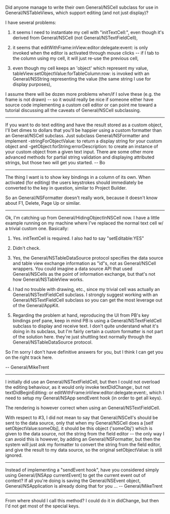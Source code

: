 Did anyone manage to write their own General/NSCell subclass for use in General/NSTableViews, which support editing (and not just display)?

I have several problems:

1) it seems I need to instantiate my cell with "initTextCell:", even though it's derived from General/NSCell (not General/NSTextFieldCell),

2) it seems that editWithFrame:inView:editor:delegate:event: is only invoked when the editor is activated through mouse clicks -- if I tab to the column using my cell, it will just re-use the previous cell,

3) even though my cell keeps an 'object' which represent my value, tableView:setObjectValue:forTableColumn:row: is invoked with an General/NSString representing the value (the same string I use for display purposes),

I assume there will be dozen more problems when/if I solve these (e.g. the frame is not drawn) -- so it would really be nice if someone either have source code implementing a custom cell editor or can point me toward a tutorial discussing all the caveats of General/NSCell subclassing.

----

If you want to do text editing and have the result stored as a custom object, I'll bet dimes to dollars that you'll be happier using a custom formatter than an General/NSCell subclass.   Just subclass General/NSFormatter and implement -stringForObjectValue: to return a display string for your custom object and -getObject:forString:errorDescription: to create an instance of your custom object from a given text input.  There are some other more advanced methods for partial string validation and displaying attributed strings, but those two will get you started.  -- Bo

----

The thing I want is to show key bindings in a column of its own. When activated (for editing) the users keystrokes should immediately be converted to the key in question, similar to Project Builder.

So an General/NSFormatter doesn't really work, because it doesn't know about F1, Delete, Page Up or similar.

----

Ok, I'm catching up from General/HidingObjectInNSCell now. I have a little example running on my machine where I've replaced the normal text cell w/ a trivial custom one. Basically:

1) Yes. initTextCell is required. I also had to say "setEditable:YES"

2) Didn't check.

3) Yes, the General/NSTableDataSource protocol specifies the data source and table view exchange information as "id"s, not as General/NSCell wrappers. You could imagine a data source API that used General/NSCells as the point of information exchange, but that's not how General/NSTableView works. 

4) I had no trouble with drawing, etc., since my trivial cell was actually an General/NSTextFieldCell subclass. I strongly suggest working with an General/NSTextFieldCell subclass so you can get the most leverage out of the General/AppKit. 

5) Regarding the problem at hand, reproducing the UI from PB's key bindings pref pane, keep in mind PB is using a General/NSTextFieldCell subclass to display and receive text. I don't quite understand what it's doing in its subclass, but I'm fairly certain a custom formatter is not part of the solution here. they're just shuttling text normally through the  General/NSTableDataSource protocol.

So I'm sorry I don't have definitive answers for you, but I think I can get you on the right track here. 

-- General/MikeTrent

----

I initially did use an General/NSTextFieldCell, but then I could not overload the editing behaviour, as it would only invoke textDidChange:, but not textDidBeginEditing: or editWithFrame:inView:editor:delegate:event:, which I need to setup my General/NSApp sendEvent hook (in order to get all keys).

The rendering is however correct when using an General/NSTextFieldCell.

With respect to #3, I did not mean to say that General/NSCell's should be sent to the data source, only that when my General/NSCell does a [self setObjectValue:someObj], it should be this object ('someObj') which is given to the data source, not the string from the field editor -- the only way I can avoid this is however, by adding an General/NSFormatter, but then the system will just ask my formatter to convert the string from the field editor, and give the result to my data source, so the original setObjectValue: is still ignored.

----

Instead of implementing a "sendEvent hook", have you considered simply using General/[NSApp currentEvent] to get the current event out of context? If all you're doing is saving the General/NSEvent object, General/NSApplication is already doing that for you ... -- General/MikeTrent

----

From where should I call this method? I could do it in didChange, but then I'd not get most of the special keys.